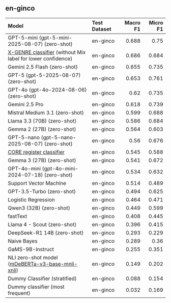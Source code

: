 ## en-ginco

| Model                                                                                                                                             | Test Dataset   |   Macro F1 |   Micro F1 |
|:--------------------------------------------------------------------------------------------------------------------------------------------------|:---------------|-----------:|-----------:|
| GPT-5-mini (gpt-5-mini-2025-08-07) (zero-shot)                                                                                                    | en-ginco       |      0.688 |      0.75  |
| [X-GENRE classifier](https://huggingface.co/classla/xlm-roberta-base-multilingual-text-genre-classifier) (without Mix label for lower confidence) | en-ginco       |      0.686 |      0.684 |
| Gemini 2.5 Flash (zero-shot)                                                                                                                      | en-ginco       |      0.655 |      0.735 |
| GPT-5 (gpt-5-2025-08-07) (zero-shot)                                                                                                              | en-ginco       |      0.653 |      0.761 |
| GPT-4o (gpt-4o-2024-08-06) (zero-shot)                                                                                                            | en-ginco       |      0.62  |      0.735 |
| Gemini 2.5 Pro                                                                                                                                    | en-ginco       |      0.618 |      0.739 |
| Mistral Medium 3.1 (zero-shot)                                                                                                                    | en-ginco       |      0.599 |      0.688 |
| Llama 3.3 (70B) (zero-shot)                                                                                                                       | en-ginco       |      0.586 |      0.684 |
| Gemma 2 (27B) (zero-shot)                                                                                                                         | en-ginco       |      0.564 |      0.603 |
| GPT-5-nano (gpt-5-nano-2025-08-07) (zero-shot)                                                                                                    | en-ginco       |      0.56  |      0.676 |
| [CORE register classifier](https://huggingface.co/TurkuNLP/web-register-classification-multilingual)                                              | en-ginco       |      0.545 |      0.588 |
| Gemma 3 (27B) (zero-shot)                                                                                                                         | en-ginco       |      0.541 |      0.672 |
| GPT-4o-mini (gpt-4o-mini-2024-07-18) (zero-shot)                                                                                                  | en-ginco       |      0.534 |      0.632 |
| Support Vector Machine                                                                                                                            | en-ginco       |      0.514 |      0.489 |
| GPT-3.5-Turbo (zero-shot)                                                                                                                         | en-ginco       |      0.494 |      0.625 |
| Logistic Regression                                                                                                                               | en-ginco       |      0.464 |      0.471 |
| Qwen3 (32B) (zero-shot)                                                                                                                           | en-ginco       |      0.449 |      0.599 |
| fastText                                                                                                                                          | en-ginco       |      0.408 |      0.445 |
| Llama 4 - Scout (zero-shot)                                                                                                                       | en-ginco       |      0.396 |      0.415 |
| DeepSeek-R1 14B (zero-shot)                                                                                                                       | en-ginco       |      0.293 |      0.229 |
| Naive Bayes                                                                                                                                       | en-ginco       |      0.289 |      0.36  |
| GaMS-9B-Instruct                                                                                                                                  | en-ginco       |      0.255 |      0.351 |
| NLI zero-shot model ([mDeBERTa-v3-base-mnli-xnli](https://huggingface.co/MoritzLaurer/mDeBERTa-v3-base-mnli-xnli))                                | en-ginco       |      0.149 |      0.202 |
| Dummy Classifier (stratified)                                                                                                                     | en-ginco       |      0.088 |      0.154 |
| Dummy classifier (most frequent)                                                                                                                  | en-ginco       |      0.032 |      0.169 |
